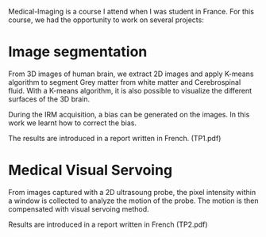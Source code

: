 Medical-Imaging is a course I attend when I was student in France.
For this course, we had the opportunity to work on several projects:

# Image segmentation

From 3D images of human brain, we extract 2D images and apply K-means algorithm to segment Grey matter from white matter and Cerebrospinal fluid.
With a K-means algorithm, it is also possible to visualize the different surfaces of the 3D brain.

During the IRM acquisition, a bias can be generated on the images. In this work we learnt how to correct the bias.

The results are introduced in a report written in French. (TP1.pdf)

# Medical Visual Servoing

From images captured with a 2D ultrasoung probe, the pixel intensity within a window is collected to analyze the motion of the probe.
The motion is then compensated with visual servoing method.

Results are introduced in a report written in French (TP2.pdf)
